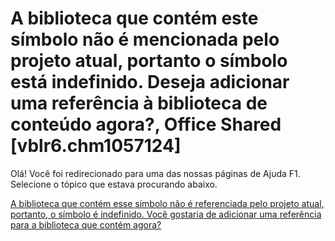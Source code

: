 
# A biblioteca que contém este símbolo não é mencionada pelo projeto atual, portanto o símbolo está indefinido. Deseja adicionar uma referência à biblioteca de conteúdo agora?, Office Shared [vblr6.chm1057124]

Olá! Você foi redirecionado para uma das nossas páginas de Ajuda F1. Selecione o tópico que estava procurando abaixo.

[A biblioteca que contém esse símbolo não é referenciada pelo projeto atual, portanto, o símbolo é indefinido. Você gostaria de adicionar uma referência para a biblioteca que contém agora?](http://msdn.microsoft.com/library/e8162622-e0e5-32e6-53ec-99b4b2265c5a%28Office.15%29.aspx)
